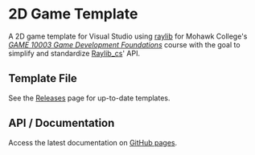 # 2D Game Template
A 2D game template for Visual Studio using [raylib](https://www.raylib.com/) for Mohawk College's <ins>*GAME 10003 Game Development Foundations*</ins> course with the goal to simplify and standardize [Raylib_cs](https://github.com/chrisdill/raylib-cs)' API.

## Template File

See the [Releases](https://github.com/MohawkRaphaelT/game10003-2d-game-template/releases) page for up-to-date templates.

## API / Documentation

Access the latest documentation on [GitHub pages](https://mohawkraphaelt.github.io/game10003-2d-game-template/).
